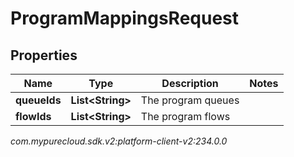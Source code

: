 # ProgramMappingsRequest


## Properties

| Name | Type | Description | Notes |
| ------------ | ------------- | ------------- | ------------- |
| **queueIds** | **List&lt;String&gt;** | The program queues |  |
| **flowIds** | **List&lt;String&gt;** | The program flows |  |




_com.mypurecloud.sdk.v2:platform-client-v2:234.0.0_
